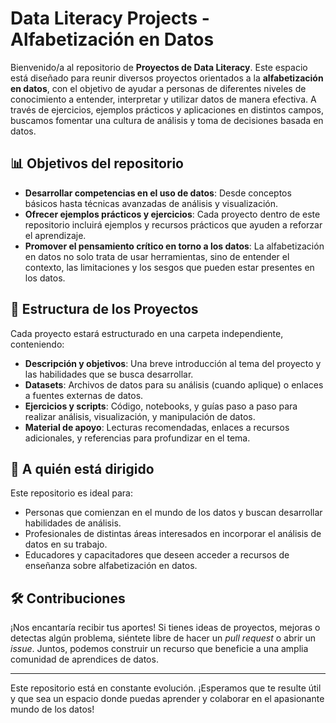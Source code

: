 # Data Literacy Projects - Alfabetización en Datos

Bienvenido/a al repositorio de **Proyectos de Data Literacy**. Este espacio está diseñado para reunir diversos proyectos orientados a la **alfabetización en datos**, con el objetivo de ayudar a personas de diferentes niveles de conocimiento a entender, interpretar y utilizar datos de manera efectiva. A través de ejercicios, ejemplos prácticos y aplicaciones en distintos campos, buscamos fomentar una cultura de análisis y toma de decisiones basada en datos.

## 📊 Objetivos del repositorio
- **Desarrollar competencias en el uso de datos**: Desde conceptos básicos hasta técnicas avanzadas de análisis y visualización.
- **Ofrecer ejemplos prácticos y ejercicios**: Cada proyecto dentro de este repositorio incluirá ejemplos y recursos prácticos que ayuden a reforzar el aprendizaje.
- **Promover el pensamiento crítico en torno a los datos**: La alfabetización en datos no solo trata de usar herramientas, sino de entender el contexto, las limitaciones y los sesgos que pueden estar presentes en los datos.

## 📂 Estructura de los Proyectos
Cada proyecto estará estructurado en una carpeta independiente, conteniendo:
- **Descripción y objetivos**: Una breve introducción al tema del proyecto y las habilidades que se busca desarrollar.
- **Datasets**: Archivos de datos para su análisis (cuando aplique) o enlaces a fuentes externas de datos.
- **Ejercicios y scripts**: Código, notebooks, y guías paso a paso para realizar análisis, visualización, y manipulación de datos.
- **Material de apoyo**: Lecturas recomendadas, enlaces a recursos adicionales, y referencias para profundizar en el tema.

## 🎯 A quién está dirigido
Este repositorio es ideal para:
- Personas que comienzan en el mundo de los datos y buscan desarrollar habilidades de análisis.
- Profesionales de distintas áreas interesados en incorporar el análisis de datos en su trabajo.
- Educadores y capacitadores que deseen acceder a recursos de enseñanza sobre alfabetización en datos.

## 🛠️ Contribuciones
¡Nos encantaría recibir tus aportes! Si tienes ideas de proyectos, mejoras o detectas algún problema, siéntete libre de hacer un *pull request* o abrir un *issue*. Juntos, podemos construir un recurso que beneficie a una amplia comunidad de aprendices de datos.

---

Este repositorio está en constante evolución. ¡Esperamos que te resulte útil y que sea un espacio donde puedas aprender y colaborar en el apasionante mundo de los datos!
